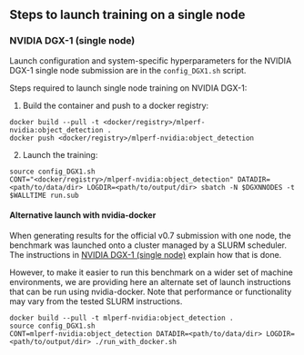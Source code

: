 ## Steps to launch training on a single node

### NVIDIA DGX-1 (single node)

Launch configuration and system-specific hyperparameters for the NVIDIA DGX-1
single node submission are in the `config_DGX1.sh` script.

Steps required to launch single node training on NVIDIA DGX-1:

1. Build the container and push to a docker registry:

```
docker build --pull -t <docker/registry>/mlperf-nvidia:object_detection .
docker push <docker/registry>/mlperf-nvidia:object_detection
```

2. Launch the training:

```
source config_DGX1.sh
CONT="<docker/registry>/mlperf-nvidia:object_detection" DATADIR=<path/to/data/dir> LOGDIR=<path/to/output/dir> sbatch -N $DGXNNODES -t $WALLTIME run.sub
```

#### Alternative launch with nvidia-docker

When generating results for the official v0.7 submission with one node, the
benchmark was launched onto a cluster managed by a SLURM scheduler. The
instructions in [NVIDIA DGX-1 (single node)](#nvidia-dgx-1-single-node) explain
how that is done.

However, to make it easier to run this benchmark on a wider set of machine
environments, we are providing here an alternate set of launch instructions
that can be run using nvidia-docker. Note that performance or functionality may
vary from the tested SLURM instructions.

```
docker build --pull -t mlperf-nvidia:object_detection .
source config_DGX1.sh
CONT=mlperf-nvidia:object_detection DATADIR=<path/to/data/dir> LOGDIR=<path/to/output/dir> ./run_with_docker.sh
```
